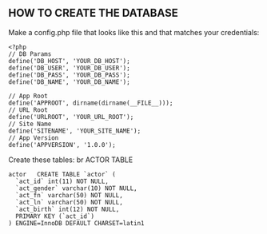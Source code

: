
HOW TO CREATE THE DATABASE
--------------------------

Make a config.php file that looks like this and that matches your credentials:

~~~~
<?php
// DB Params
define('DB_HOST', 'YOUR_DB_HOST');
define('DB_USER', 'YOUR_DB_USER');
define('DB_PASS', 'YOUR_DB_PASS');
define('DB_NAME', 'YOUR_DB_NAME');

// App Root
define('APPROOT', dirname(dirname(__FILE__)));
// URL Root
define('URLROOT', 'YOUR_URL_ROOT');
// Site Name
define('SITENAME', 'YOUR_SITE_NAME');
// App Version
define('APPVERSION', '1.0.0');
~~~~

Create these tables:
br
ACTOR TABLE
~~~~
actor	CREATE TABLE `actor` (
  `act_id` int(11) NOT NULL,
  `act_gender` varchar(10) NOT NULL,
  `act_fn` varchar(50) NOT NULL,
  `act_ln` varchar(50) NOT NULL,
  `act_birth` int(12) NOT NULL,
  PRIMARY KEY (`act_id`)
) ENGINE=InnoDB DEFAULT CHARSET=latin1	
~~~~
